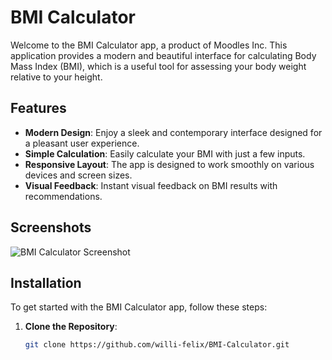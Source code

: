# BMI Calculator

Welcome to the BMI Calculator app, a product of Moodles Inc. This application provides a modern and beautiful interface for calculating Body Mass Index (BMI), which is a useful tool for assessing your body weight relative to your height.

## Features

- **Modern Design**: Enjoy a sleek and contemporary interface designed for a pleasant user experience.
- **Simple Calculation**: Easily calculate your BMI with just a few inputs.
- **Responsive Layout**: The app is designed to work smoothly on various devices and screen sizes.
- **Visual Feedback**: Instant visual feedback on BMI results with recommendations.

## Screenshots

![BMI Calculator Screenshot](hello)

## Installation

To get started with the BMI Calculator app, follow these steps:

1. **Clone the Repository**:

   ```bash
   git clone https://github.com/willi-felix/BMI-Calculator.git
